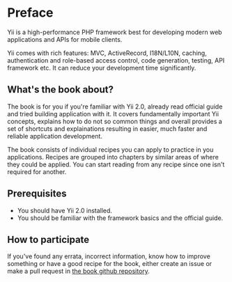 Preface
=======

Yii is a high-performance PHP framework best for developing modern web applications and APIs for mobile clients.

Yii comes with rich features: MVC, ActiveRecord, I18N/L10N, caching, authentication and role-based access control, code generation, testing, API framework etc. It can reduce your development time significantly.

What's the book about?
----------------------

The book is for you if you're familiar with Yii 2.0, already read official guide and tried building application with it. It covers fundamentally important Yii concepts, explains how to do not so common things and overall provides a set of shortcuts and explainations resulting in easier, much faster and reliable application development.

The book consists of individual recipes you can apply to practice in you applications. Recipes are grouped into chapters by similar areas of where they could be applied. You can start reading from any recipe since one isn't required for another.


Prerequisites
-------------

- You should have Yii 2.0 installed.
- You should be familiar with the framework basics and the official guide.

How to participate
------------------

If you've found any errata, incorrect information, know how to improve something or have a good recipe for the book, either create an issue or make a pull request in [the book github repository](https://github.com/samdark/yii2-cookbook).
